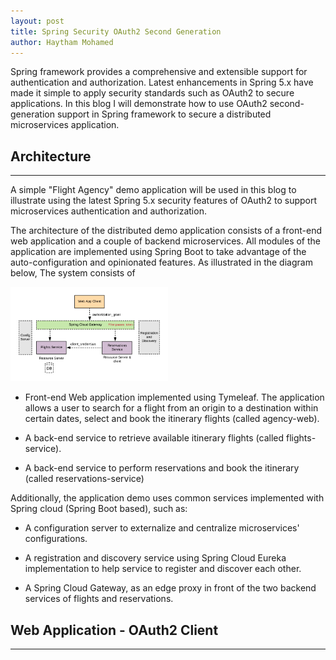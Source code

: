 ```yaml
---
layout: post
title: Spring Security OAuth2 Second Generation
author: Haytham Mohamed
---
```


Spring framework provides a comprehensive and extensible support for authentication
and authorization. Latest enhancements in Spring 5.x have made it simple
to apply security standards such as OAuth2 to secure applications. In this blog I will
demonstrate how to use OAuth2 second-generation support in Spring framework to
secure a distributed microservices application.

## Architecture
----

A simple "Flight Agency" demo application will be used in this
blog to illustrate using the latest Spring 5.x security features of OAuth2 to
support microservices authentication and authorization.

The architecture of the distributed demo application consists of a
front-end web application and a couple of backend microservices. All modules of
the application are implemented using Spring Boot to take advantage of the
auto-configuration and opinionated features. As illustrated in the diagram below,
The system consists of

<img src="../images/spring-oauth2-gen2/RA-OAuth2-2.png" width="50%" height="50%" title="architecture">

* Front-end Web application implemented using Tymeleaf. The application allows
a user to search for a flight from an origin to a destination within
certain dates, select and book the itinerary flights (called agency-web).

* A back-end service to retrieve available itinerary flights (called flights-service).

* A back-end service to perform reservations and book the itinerary (called reservations-service)

Additionally, the application demo uses common services implemented with Spring
cloud (Spring Boot based), such as:

* A configuration server to externalize and centralize microservices' configurations.

* A registration and discovery service using Spring Cloud Eureka implementation to
help service to register and discover each other.

* A Spring Cloud Gateway, as an edge proxy in front of the two backend services
of flights and reservations.

## Web Application - OAuth2 Client
----
